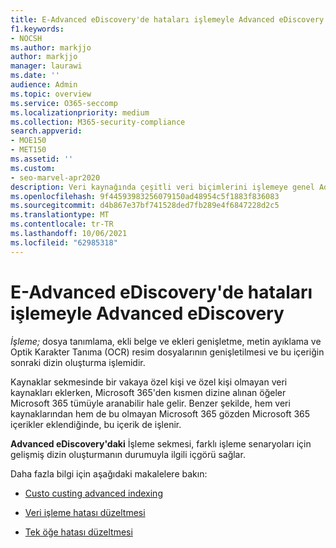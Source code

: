 ```yaml
---
title: E-Advanced eDiscovery'de hataları işlemeyle Advanced eDiscovery
f1.keywords:
- NOCSH
ms.author: markjjo
author: markjjo
manager: laurawi
ms.date: ''
audience: Admin
ms.topic: overview
ms.service: O365-seccomp
ms.localizationpriority: medium
ms.collection: M365-security-compliance
search.appverid:
- MOE150
- MET150
ms.assetid: ''
ms.custom:
- seo-marvel-apr2020
description: Veri kaynağında çeşitli veri biçimlerini işlemeye genel Advanced eDiscovery.
ms.openlocfilehash: 9f44593983256079150ad48954c5f1883f836083
ms.sourcegitcommit: d4b867e37bf741528ded7fb289e4f6847228d2c5
ms.translationtype: MT
ms.contentlocale: tr-TR
ms.lasthandoff: 10/06/2021
ms.locfileid: "62985318"
---
```

# <a name="work-with-processing-errors-in-advanced-ediscovery"></a>E-Advanced eDiscovery'de hataları işlemeyle Advanced eDiscovery

*İşleme;* dosya tanımlama, ekli belge ve ekleri genişletme, metin ayıklama ve Optik Karakter Tanıma (OCR) resim dosyalarının genişletilmesi ve bu içeriğin sonraki dizin oluşturma işlemidir.  

Kaynaklar sekmesinde bir vakaya özel kişi ve özel kişi olmayan veri kaynakları eklerken, Microsoft 365'den  kısmen dizine alınan öğeler Microsoft 365 tümüyle aranabilir hale gelir. Benzer şekilde, hem veri kaynaklarından hem de bu olmayan Microsoft 365 gözden Microsoft 365 içerikler eklendiğinde, bu içerik de işlenir.

**Advanced eDiscovery'daki** İşleme sekmesi, farklı işleme senaryoları için gelişmiş dizin oluşturmanın durumuyla ilgili içgörü sağlar.

Daha fazla bilgi için aşağıdaki makalelere bakın:

- [Custo custing advanced indexing](indexing-custodian-data.md)

- [Veri işleme hatası düzeltmesi](error-remediation-when-processing-data-in-advanced-ediscovery.md)

- [Tek öğe hatası düzeltmesi](single-item-error-remediation.md)
